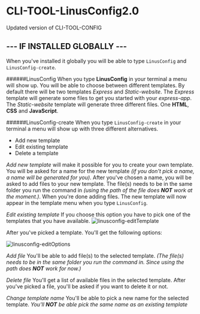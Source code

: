 # CLI-TOOL-LinusConfig2.0
Updated version of CLI-TOOL-CONFIG


## --- IF INSTALLED GLOBALLY --- 
When you've installed it globally you will be able to type ```LinusConfig``` and ```LinusConfig-create```.

######LinusConfig
When you type **LinusConfig** in your terminal a menu will show up. You will be able to choose between different templates. By default there will be two templates *Express* and *Static-website*.
The *Express* template will generate some files to get you started with your *express-app*. 
The *Static-website* template will generate three different files. One **HTML**, **CSS** and **JavaScript**.

######LinusConfig-create
When you type ```LinusConfig-create``` in your terminal a menu will show up with three different alternatives.
  - Add new template
  - Edit existing template
  - Delete a template
 
*Add new template* will make it possible for you to create your own template. You will be asked for a name for the new template *(if you don't pick a name, a name will be generated for you)*.
After you've chosen a name, you will be asked to add files to your new template. The file(s) needs to be in the same folder you run the command in *(using the path of the file does **NOT** work at the moment.)*.
When you're done adding files. The new template will now appear in the template menu when you type ```LinusConfig```.

*Edit existing template*
If you choose this option you have to pick one of the templates that you have available.
![linusconfig-editTemplate](https://user-images.githubusercontent.com/64322505/134517331-69529846-86d6-4779-99b7-29e36ea2fabf.png)


After you've picked a template.
You'll get the following options:

![linusconfig-editOptions](https://user-images.githubusercontent.com/64322505/134517349-9e5d114a-a719-4887-83a9-b5804df89769.png)


*Add file*
You'll be able to add file(s) to the selected template. *(The file(s) needs to be in the same folder you run the command in. Since using the path does **NOT** work for now.)*

*Delete file*
You'll get a list of available files in the selected template.
After you've picked a file, you'll be asked if you want to delete it or not.

*Change template name*
You'll be able to pick a new name for the selected template.
*You'll **NOT** be able pick the same name as an existing template*

